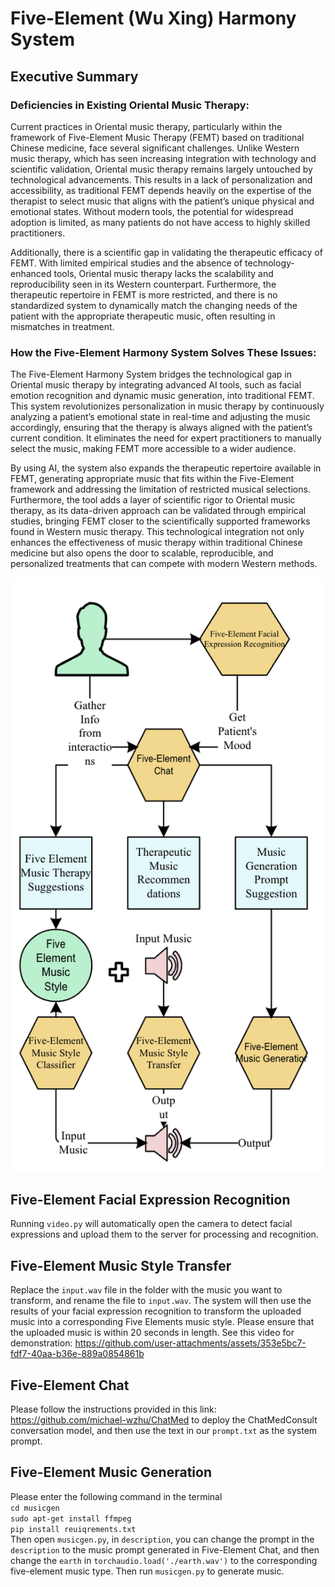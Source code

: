 # Five-Element (Wu Xing) Harmony System 

## Executive Summary

### Deficiencies in Existing Oriental Music Therapy:
Current practices in Oriental music therapy, particularly within the framework of Five-Element Music Therapy (FEMT) based on traditional Chinese medicine, face several significant challenges. Unlike Western music therapy, which has seen increasing integration with technology and scientific validation, Oriental music therapy remains largely untouched by technological advancements. This results in a lack of personalization and accessibility, as traditional FEMT depends heavily on the expertise of the therapist to select music that aligns with the patient’s unique physical and emotional states. Without modern tools, the potential for widespread adoption is limited, as many patients do not have access to highly skilled practitioners.

Additionally, there is a scientific gap in validating the therapeutic efficacy of FEMT. With limited empirical studies and the absence of technology-enhanced tools, Oriental music therapy lacks the scalability and reproducibility seen in its Western counterpart. Furthermore, the therapeutic repertoire in FEMT is more restricted, and there is no standardized system to dynamically match the changing needs of the patient with the appropriate therapeutic music, often resulting in mismatches in treatment.

### How the Five-Element Harmony System Solves These Issues:
The Five-Element Harmony System bridges the technological gap in Oriental music therapy by integrating advanced AI tools, such as facial emotion recognition and dynamic music generation, into traditional FEMT. This system revolutionizes personalization in music therapy by continuously analyzing a patient’s emotional state in real-time and adjusting the music accordingly, ensuring that the therapy is always aligned with the patient’s current condition. It eliminates the need for expert practitioners to manually select the music, making FEMT more accessible to a wider audience.

By using AI, the system also expands the therapeutic repertoire available in FEMT, generating appropriate music that fits within the Five-Element framework and addressing the limitation of restricted musical selections. Furthermore, the tool adds a layer of scientific rigor to Oriental music therapy, as its data-driven approach can be validated through empirical studies, bringing FEMT closer to the scientifically supported frameworks found in Western music therapy. This technological integration not only enhances the effectiveness of music therapy within traditional Chinese medicine but also opens the door to scalable, reproducible, and personalized treatments that can compete with modern Western methods.

![Five-Element Harmony System](https://github.com/everydaylucky/Wu_Xing_Harmony_System/blob/main/newimg.png)

## Five-Element Facial Expression Recognition

Running `video.py` will automatically open the camera to detect facial expressions and upload them to the server for processing and recognition.


## Five-Element Music Style Transfer

Replace the `input.wav` file in the folder with the music you want to transform, and rename the file to `input.wav`. The system will then use the results of your facial expression recognition to transform the uploaded music into a corresponding Five Elements music style. Please ensure that the uploaded music is within 20 seconds in length.
See this video for demonstration:
https://github.com/user-attachments/assets/353e5bc7-fdf7-40aa-b36e-889a0854861b


## Five-Element Chat

Please follow the instructions provided in this link: https://github.com/michael-wzhu/ChatMed to deploy the ChatMedConsult conversation model, and then use the text in our `prompt.txt` as the system prompt.

## Five-Element Music Generation

Please enter the following command in the terminal    
`cd musicgen`   
`sudo apt-get install ffmpeg`    
`pip install reuiqrements.txt`   
Then open `musicgen.py`, in `description`, you can change the prompt in the `description` to the music prompt generated in Five-Element Chat, and then change the `earth` in `torchaudio.load('./earth.wav')` to the corresponding five-element music type. Then run `musicgen.py` to generate music.
